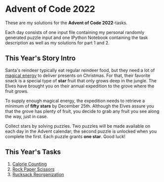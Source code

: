 # Advent of Code 2022

These are my solutions for the **Advent of Code 2022**-tasks.

Each day consists of one input file containing my personal randomly generated puzzle input and one IPython Notebook containing the task description as well as my solutions for part 1 and 2.

## This Year's Story Intro

Santa's reindeer typically eat regular reindeer food, but they need a lot of [magical energy](https://adventofcode.com/2018/day/25) to deliver presents on Christmas. For that, their favorite snack is a special type of **star** fruit that only grows deep in the jungle. The Elves have brought you on their annual expedition to the grove where the fruit grows.

To supply enough magical energy, the expedition needs to retrieve a minimum of **fifty stars** by December 25th. Although the Elves assure you that the grove has plenty of fruit, you decide to grab any fruit you see along the way, just in case.

Collect stars by solving puzzles. Two puzzles will be made available on each day in the Advent calendar; the second puzzle is unlocked when you complete the first. Each puzzle grants **one star**. Good luck!

## This Year's Tasks

1. [Calorie Counting](https://github.com/Nuhser/Advent-of-Code/blob/master/2022/task01.ipynb)
2. [Rock Paper Scissors](https://github.com/Nuhser/Advent-of-Code/blob/master/2022/task02.ipynb)
3. [Rucksack Reorganization](https://github.com/Nuhser/Advent-of-Code/blob/master/2022/task03.ipynb)
